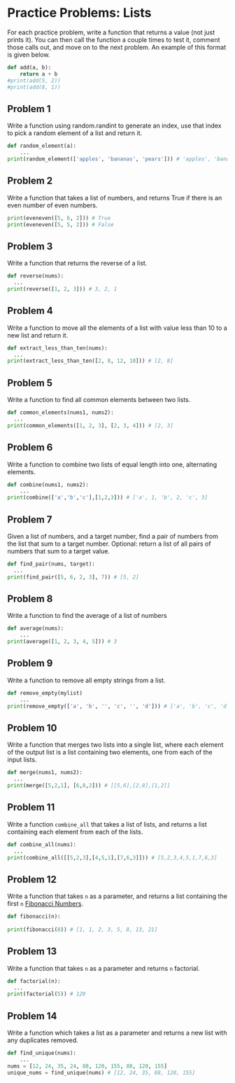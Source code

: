 
# Practice Problems: Lists



For each practice problem, write a function that returns a value (not just prints it). You can then call the function a couple times to test it, comment those calls out, and move on to the next problem. An example of this format is given below.

```python
def add(a, b):
    return a + b
#print(add(5, 2))
#print(add(8, 1))
```



## Problem 1

Write a function using random.randint to generate an index, use that index to pick a random element of a list and return it.

```python
def random_element(a):
    ...
print(random_element(['apples', 'bananas', 'pears'])) # 'apples', 'bananas' or 'pears'
```

## Problem 2

Write a function that takes a list of numbers, and returns True if there is an even number of even numbers.

```python
print(eveneven([5, 6, 2])) # True
print(eveneven([5, 5, 2])) # False
```


## Problem 3

Write a function that returns the reverse of a list.

```python
def reverse(nums):
  ...
print(reverse([1, 2, 3])) # 3, 2, 1
```

## Problem 4

Write a function to move all the elements of a list with value less than 10 to a new list and return it.

```python
def extract_less_than_ten(nums):
  ...
print(extract_less_than_ten([2, 8, 12, 18])) # [2, 8]
```

## Problem 5
Write a function to find all common elements between two lists.

```python
def common_elements(nums1, nums2):
  ...
print(common_elements([1, 2, 3], [2, 3, 4])) # [2, 3]
```


## Problem 6
Write a function to combine two lists of equal length into one, alternating elements.

```python
def combine(nums1, nums2):
    ...
print(combine(['a','b','c'],[1,2,3])) # ['a', 1, 'b', 2, 'c', 3]
```


## Problem 7

Given a list of numbers, and a target number, find a pair of numbers from the list that sum to a target number. Optional: return a list of all pairs of numbers that sum to a target value.

```python
def find_pair(nums, target):
  ...
print(find_pair([5, 6, 2, 3], 7)) # [5, 2]
```



## Problem 8

Write a function to find the average of a list of numbers

```python
def average(nums):
    ...
print(average([1, 2, 3, 4, 5])) # 3
```

## Problem 9

Write a function to remove all empty strings from a list.

```python
def remove_empty(mylist)
    ...
print(remove_empty(['a', 'b', '', 'c', '', 'd'])) # ['a', 'b', 'c', 'd']
```


## Problem 10

Write a function that merges two lists into a single list, where each element of the output list is a list containing two elements, one from each of the input lists.

```python
def merge(nums1, nums2):
  ...
print(merge([5,2,1], [6,8,2])) # [[5,6],[2,8],[1,2]]
```


## Problem 11

Write a function `combine_all` that takes a list of lists, and returns a list containing each element from each of the lists.

```python
def combine_all(nums):
  ...
print(combine_all([[5,2,3],[4,5,1],[7,6,3]])) # [5,2,3,4,5,1,7,6,3]
```






## Problem 12

Write a function that takes `n` as a parameter, and returns a list containing the first `n` [Fibonacci Numbers](https://en.wikipedia.org/wiki/Fibonacci_number).

```python
def fibonacci(n):
  
print(fibonacci(8)) # [1, 1, 2, 3, 5, 8, 13, 21]
```

## Problem 13

Write a function that takes `n` as a parameter and returns `n` factorial.


```python
def factorial(n):
  ...
print(factorial(5)) # 120
```

## Problem 14

Write a function which takes a list as a parameter and returns a new list with any duplicates removed.

```python
def find_unique(nums):
    ...
nums = [12, 24, 35, 24, 88, 120, 155, 88, 120, 155]
unique_nums = find_unique(nums) # [12, 24, 35, 88, 120, 155]
```